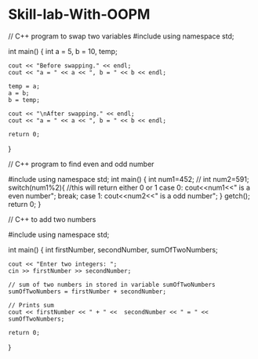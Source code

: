 # Skill-lab-With-OOPM
// C++ program to swap two variables
#include <iostream>
using namespace std;

int main()
{
    int a = 5, b = 10, temp;

    cout << "Before swapping." << endl;
    cout << "a = " << a << ", b = " << b << endl;

    temp = a;
    a = b;
    b = temp;

    cout << "\nAfter swapping." << endl;
    cout << "a = " << a << ", b = " << b << endl;

    return 0;
}
  
// C++ program to find even and odd number

#include <iostream>
using namespace std;
int main()
{
    int num1=452;
   // int num2=591;
switch(num1%2){ //this will return either 0 or 1
case 0:
    cout<<num1<<" is a even number";
    break;
case 1:
    cout<<num2<<" is a odd number";
}
getch();
    return 0;
}
  
  // C++ to add two numbers
  
 #include <iostream>
using namespace std;

int main()
{
    int firstNumber, secondNumber, sumOfTwoNumbers;
    
    cout << "Enter two integers: ";
    cin >> firstNumber >> secondNumber;

    // sum of two numbers in stored in variable sumOfTwoNumbers
    sumOfTwoNumbers = firstNumber + secondNumber;

    // Prints sum 
    cout << firstNumber << " + " <<  secondNumber << " = " << sumOfTwoNumbers;     

    return 0;
}
  
